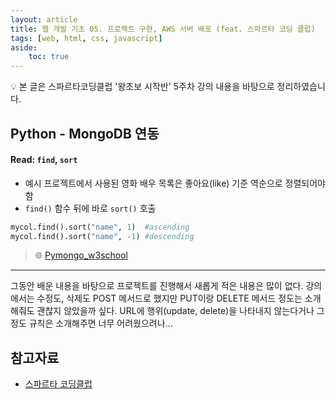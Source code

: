 ```yaml
---
layout: article
title: 웹 개발 기초 05. 프로젝트 구현, AWS 서버 배포 (feat. 스파르타 코딩 클럽)
tags: [web, html, css, javascript]
aside:
    toc: true
---
```


💡 본 글은 스파르타코딩클럽 '왕초보 시작반' 5주차 강의 내용을 바탕으로 정리하였습니다.

## Python - MongoDB 연동
#### Read: `find`, `sort`
* 예시 프로젝트에서 사용된 영화 배우 목록은 좋아요(like) 기준 역순으로 정렬되어야 함
* `find()` 함수 뒤에 바로 `sort()` 호출

```python
mycol.find().sort("name", 1)  #ascending
mycol.find().sort("name", -1) #descending
```

> 🌐 [Pymongo_w3school](https://www.w3schools.com/python/python_mongodb_sort.asp)




***
그동안 배운 내용을 바탕으로 프로젝트를 진행해서 새롭게 적은 내용은 많이 없다. 강의에서는 수정도, 삭제도 POST 메서드로 했지만 PUT이랑 DELETE 메서드 정도는 소개해줘도 괜찮지 않았을까 싶다. URL에 행위(update, delete)을 나타내지 않는다거나 그정도 규칙은 소개해주면 너무 어려웠으려나...
<!--more-->

## 참고자료
+ [스파르타 코딩클럽](https://spartacodingclub.kr/)
